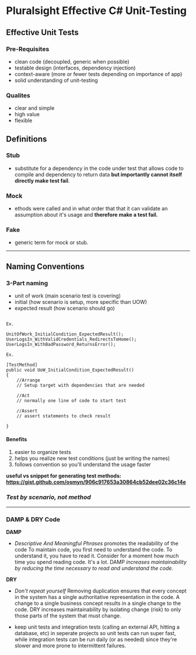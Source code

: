 # Pluralsight Effective C# Unit-Testing

## Effective Unit Tests

### Pre-Requisites

- clean code (decoupled, generic when possible)
- testable design (interfaces, dependency injection)
- context-aware (more or fewer tests depending on importance of app)
- solid understanding of unit-testing 

### Qualites

- clear and simple
- high value
- flexible

## Definitions

### Stub
- substitute for a dependency in the code under test that allows code to compile and dependency to return data __but importantly cannot itself directly make test fail__.

### Mock
- ethods were called and in what order that that it can validate an assumption about it's usage and __therefore make a test fail.__

### Fake 
- generic term for mock or stub.

---

## Naming Conventions

### 3-Part naming
- unit of work (main scenario test is covering)
- initial (how scenario is setup, more specific than UOW)
- expected result (how scenario should go)

~~~

Ex. 

UnitOfWork_InitialCondition_ExpectedResult();
UserLogsIn_WithValidCredentials_RedirectsToHome();
UserLogsIn_WithBadPassword_ReturnsError();

Ex.

[TestMethod]
public void UoW_InitialCondition_ExpectedResult()
{
    //Arrange
    // Setup target with dependencies that are needed

    //Act
    // normally one line of code to start test

    //Assert
    // assert statements to check result

}

~~~

#### Benefits
1) easier to organize tests
2) helps you realize new test conditions (just be writing the names)
3) follows convention so you'll understand the usage faster

__useful vs snippet for generating test methods: https://gist.github.com/osmyn/906c917653a30864cb52dee02c36c14e__



### *Test by scenario, not method*


---

### DAMP & DRY Code

__DAMP__ 
- *Descriptive And Meaningful Phrases* promotes the readability of the code
To maintain code, you first need to understand the code. To understand it, you have to read it. Consider for a moment how much time you spend reading code. It's a lot. DAMP *increases maintainability by reducing the time necessary to read and understand the code*.

__DRY__
- *Don't repeat yourself*
Removing duplication ensures that every concept in the system has a single authoritative representation in the code. A change to a single business concept results in a single change to the code. DRY increases maintainability by isolating change (risk) to only those parts of the system that must change.

- keep unit tests and integration tests (calling an external API, hitting a database, etc) in seperate projects so unit tests can run super fast, while integration tests can be run daily (or as needed) since they're slower and more prone to intermittent failures.